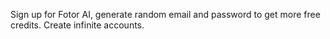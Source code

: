 Sign up for Fotor AI, generate random email and password to get more free credits.
Create infinite accounts.